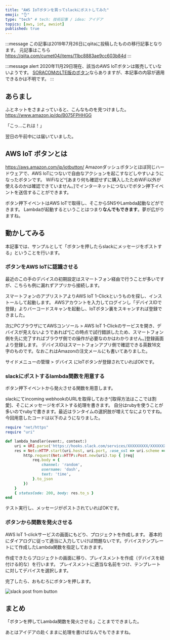 ```yaml
---
title: "AWS IoTボタンを買ってslackにポストしてみた"
emoji: "👌"
type: "tech" # tech: 技術記事 / idea: アイデア
topics: [aws, iot, awsiot]
published: true
---
```


:::message
この記事は2019年7月26日にqiitaに投稿したものの移行記事となります。
元記事はこちら https://qiita.com/cumet04/items/11bc8883ae9cc603b84d
:::

:::message alert
2020年11月29日現在、該当のAWS IoTボタンは販売していないようです。
[SORACOMのLTE版のボタン](https://www.amazon.co.jp/dp/B07L59ZFVF/)ならありますが、本記事の内容が適用できるかは不明です。
:::

## あらまし
ふとネットをさまよっていると、こんなものを見つけました。
https://www.amazon.jp/dp/B075FPHHGG

「こっ...これは！」

翌日の午前中には届いていました。

## AWS IoT ボタンとは
https://aws.amazon.com/jp/iotbutton/
Amazonダッシュボタンとほぼ同じハードウェアで、AWS IoTにつないで自由なアクションを起こすなどしやすいようになったボタンです。
WiFiなど^[あまり何も確認せずに購入したためWiFi以外が使えるのかは確認できていません。]でインターネットにつないでボタン押下イベントを送信することができます。

ボタン押下イベントはAWS IoTで取得し、そこからSNSやLambda起動などができます。
Lambdaが起動するということはつまり**なんでもできます**。夢が広がりますね。

## 動かしてみる

本記事では、サンプルとして「ボタンを押したらslackにメッセージをポストする」ということを行います。

### ボタンをAWS IoTに認識させる
最近のこの手のデバイスの初期設定はスマートフォン経由で行うことが多いですが、こちらも例に漏れずアプリから接続します。

スマートフォンのアプリストアよりAWS IoT 1-Clickというものを探し、インストールして起動します。
AWSアカウントを入力してログインし「デバイスIDで登録」よりバーコードスキャンを起動し、IoTボタン裏をスキャンすれば登録できました。

次にPCブラウザにてAWSコンソール > AWS IoT 1-Clickのサービスを開き、デバイスが見えないようであれば^[この時点で試行錯誤したため、スマートフォン側を先に完了すればブラウザ側での操作が必要なのかはわかりません。]登録画面より登録します。
デバイスIDはスマートフォンアプリ側で確認できる英数16文字のものです。なおこれはAmazonの注文メールにも書いてありました。

サイドメニューの管理 > デバイス にIoTボタンが登録されていればOKです。

### slackにポストするlambda関数を用意する
ボタン押下イベントから発火させる関数を用意します。

slackにてincoming webhookのURLを取得しておき^[取得方法はここでは割愛]、そこにメッセージをポストする処理を書きます。
自分はrubyを使うことが多いのでrubyで書きます。最近はランタイムの選択肢が増えてなによりですね。
今回用意したコードは以下のようになりました。

```ruby:lambda.rb
require "net/https"
require "uri"

def lambda_handler(event:, context:)
    uri = URI.parse('https://hooks.slack.com/services/XXXXXXXXX/XXXXXXXXX/xxxxxxxxxxxxxxxxxxxxxxxx')
    res = Net::HTTP.start(uri.host, uri.port, :use_ssl => uri.scheme == "https") { |http|
        http.request(Net::HTTP::Post.new(uri).tap { |req|
            req.body = {
                channel: 'random',
                username: 'dash',
                text: 'time',
            }.to_json
        })
    }
    { statusCode: 200, body: res.to_s }
end
```

テスト実行し、メッセージがポストされていればOKです。

### ボタンから関数を発火させる
AWS IoT 1-clickサービスの画面にもどり、プロジェクトを作成します。
基本的にダイアログに従って適当に入力していけば問題ないです。デバイステンプレートにて作成したLambda関数を指定しておきます。

作成できたらプロジェクトの画面に移り、プレイスメントを作成（デバイスを紐付ける的な）を行います。
プレイスメントに適当な名前をつけ、テンプレートに対してデバイスを選択します。

完了したら、おもむろにボタンを押します。

![slack post from button](https://storage.googleapis.com/zenn-user-upload/a5bzykc59ena8vdiyhdvoxk3g11j)


## まとめ
「ボタンを押してLambda関数を発火させる」ことまでできました。

あとはアイデアの赴くままに処理を書けばなんでもできますね。
